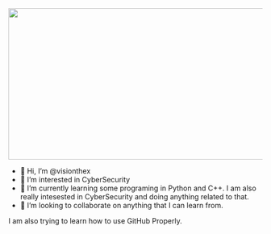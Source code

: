   <div align="center">
    <img src="https://giphy.com/embed/gtfppP6qR3tiU" width="600" height="300"/>
  </div>

- 👋 Hi, I’m @visionthex
- 👀 I’m interested in CyberSecurity
- 🌱 I’m currently learning some programing in Python and C++.  I am also really intesested in CyberSecurity and doing anything related to that.
- 💞️ I’m looking to collaborate on anything that I can learn from.

I am also trying to learn how to use GitHub Properly.


<!---
visionthex/visionthex is a ✨ special ✨ repository because its `README.md` (this file) appears on your GitHub profile.
You can click the Preview link to take a look at your changes.
--->

